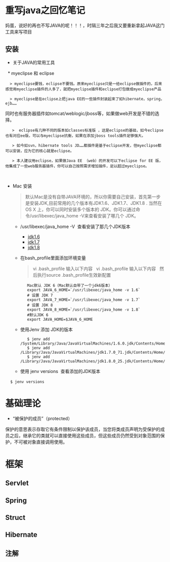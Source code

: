 # 重写java之回忆笔记
 
 妈蛋，说好的再也不写JAVA的呢！！！，时隔三年之后我又要重新拿起JAVA这门工具来写项目
 
## 安装 

 * 关于JAVA的常用工具
 
   * myeclipse 和 eclipse 
    
      > myeclipse要钱，eclipse不要钱。原来myeclipse只是一给eclipse做插件的，后来感觉用myeclipse插件的人多了，就把myeclipse插件和eclipse打包做成myeclipse产品

      > myeclipse是在eclipse上把java EE的一些插件封装起来了如hibernate，spring，ejb……
同时也有服务器插件如tomcat/weblogic/jboss等，如果做web开发是不错的选择。

       >  eclipse有几种不同的版本如classes标准版 ，这是eclipse的基础，如今eclipse也有对应ee版，可以与myeclipse抗衡，如果在添加jboss tools插件足够强大。

       > 如今如svn，hibernate tools JD……都插件是基于eclipse开发，但myeclipse都可以安装，应为它的核心就是eclipse。

       > 本人建议用eclipse，如果做Java EE （web）的开发可以下eclipse for EE 版，他集成了一些web服务器插件，你可以自己按照需求增加插件，足以超过myeclipse。


    
 * Mac 安装

    > 默认Mac是没有自带JAVA环境的，所以你需要自己安装，首先第一步是安装JDK,目前常用的几个版本有JDK1.6、JDK1.7、JDK1.8 .
    > 当然在 OS X 上，你可以同时安装多个版本的 JDK。你可以通过命令/usr/libexec/java_home -V来查看安装了哪几个 JDK。
   
    * /usr/libexec/java_home -V  查看安装了那几个JDK版本

       * [jdk1.6](https://support.apple.com/kb/DL1572?locale=zh_CN)
       * [jdk1.7](http://www.oracle.com/technetwork/cn/java/javase/downloads/jdk7-downloads-1880260.html)
       * [jdk1.8](http://www.oracle.com/technetwork/java/javase/downloads/jdk8-downloads-2133151.html)

    * 在bash_profile里面添加环境变量

       > vi .bash_profile 输入以下内容  
       > vi .bash_profile 输入以下内容  
       > 然后执行source .bash_profile生效新配置  

       ```
          Mac默认 JDK 6（Mac默认自带了一个jdk6版本）  
          export JAVA_6_HOME=`/usr/libexec/java_home -v 1.6`  
          # 设置 JDK 7  
          export JAVA_7_HOME=`/usr/libexec/java_home -v 1.7`  
          # 设置 JDK 8  
          export JAVA_8_HOME=`/usr/libexec/java_home -v 1.8`  
          #默认JDK 6  
          export JAVA_HOME=$JAVA_6_HOME  
       ```

    * 使用Jenv 添加 JDK的版本

       ```
          $ jenv add /System/Library/Java/JavaVirtualMachines/1.6.0.jdk/Contents/Home/
          $ jenv add /Library/Java/JavaVirtualMachines/jdk1.7.0_71.jdk/Contents/Home/
          $ jenv add /Library/Java/JavaVirtualMachines/jdk1.8.0_25.jdk/Contents/Home/
       ```
   
    * 使用 jenv versions  查看添加的JDK版本
    
       ```
          $ jenv versions
       ```


# 基础理论

   * “被保护的成员”（protected）
   
  保护的意思表示存取它有条件限制以保护该成员，当您将类成员声明为受保护的成员之后，继承它的类就可以直接使用这些成员，但这些成员仍然受到对象范围的保护，不可被对象直接调用使用。
  
  
  
# 框架 

## Servlet

## Spring

## Struct

## Hibernate

## 注解
  
  
